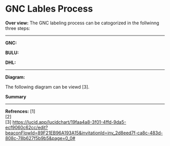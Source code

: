 # GNC Lables Process

**Over view:** The GNC labeling process can be catogorized in the follwinng three steps:

----------------------

**GNC:**

**BULU:**

**DHL:**

 --------------------------
 
**Diagram:**



The following diagram can be viewd [3].

**Summary**
 
---------------------------------------------
**Refrences:**
[1]<br>
[2]<br>
[3] https://lucid.app/lucidchart/19faa4a8-3f01-4ffd-9da5-ecf9060c62cc/edit?beaconFlowId=89F21EB96A193A15&invitationId=inv_2d8eed7f-ca8c-483d-808c-78b627f5b9b5&page=0_0#
